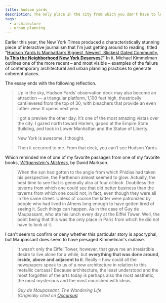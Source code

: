 ```yaml
---
title: hudson yards
description: The only place in the city from which you don't have to look at it.
tags:
  - architecture
  - urban planning
---
```


Earlier this year, the New York Times produced a characteristically stunning piece of interactive journalism that I'm just getting around to reading, titled "[Hudson Yards Is Manhattan’s Biggest, Newest, Slickest Gated Community. **Is This the Neighborhood New York Deserves**?](https://www.nytimes.com/interactive/2019/03/14/arts/design/hudson-yards-nyc.html)" In it, Michael Kimmelman outlines one of the more recent – and most visible – examples of the failure of contemporary architectural and urban planning practices to generate coherent places.

The essay ends with the following reflection.

> Up in the sky, Hudson Yards’ observation deck may also become an attraction — a triangular platform, 1,100 feet high, theatrically cantilevered from the top of 30, with bleachers that provide an even loftier view. It opens next year.
>
> I got a preview the other day. It’s one of the most amazing vistas over the city. I gazed north toward Harlem, gaped at the Empire State Building, and took in Lower Manhattan and the Statue of Liberty.
>
> New York is awesome, I thought.
>
> Then it occurred to me.
> From that deck, you can’t see Hudson Yards.

Which reminded me of one of my favorite passages from one of my favorite books, *[Wittgenstein's Mistress](https://barnsworthburning.net/works/recQqbleqCDPj8QvC)*, by David Markson.

> When the sun had gotten to the angle from which Phidias had taken his perspective, the Parthenon almost seemed to glow.
> Actually, the best time to see that is generally also at four o’clock.
> Doubtless the taverns from which one could see that did better business than the taverns from which one could not, in fact, even though they were all in the same street.
> Unless of course the latter were patronized by people who had lived in Athens long enough to have gotten tired of seeing it.
> Such things can happen. As in the case of Guy de Maupassant, who ate his lunch every day at the Eiffel Tower.
> Well, the point being that this was the only place in Paris from which he did not have to look at it.

I can't seem to confirm or deny whether this particular story is apocryphal, but Maupassant does seem to have presaged Kimmelman's malaise.

> It wasn’t only the Eiffel Tower, however, that gave me an irresistible desire to live alone for a while, but **everything that was done around, inside, above and adjacent to it**. Really – how could all the newspapers speak to us of a new architecture in relation to this metallic carcass? Because architecture, the least understood and the most forgotten of the arts today is perhaps also the most aesthetic, the most mysterious and the most nourished with ideas.
>
> <cite>Guy de Maupassant, *The Wandering Life* <br/>(Originally cited on [Occursus](https://occursus.org/2013/01/20/guy-de-maupassant-will-self-the-eiffel-tower-and-the-shard/))</cite>